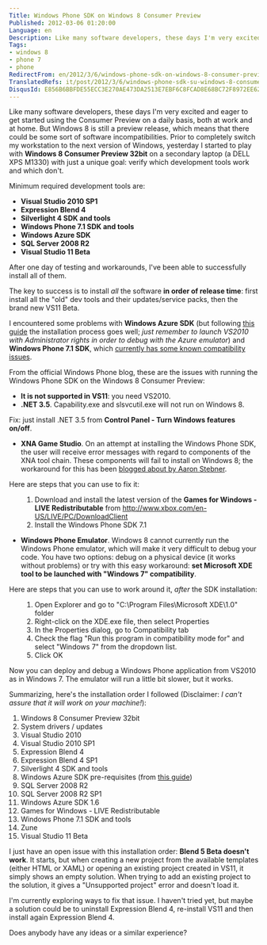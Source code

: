 ```yaml
---
Title: Windows Phone SDK on Windows 8 Consumer Preview
Published: 2012-03-06 01:20:00
Language: en
Description: Like many software developers, these days I'm very excited and eager to get started using the Consumer Preview on a daily basis, both at work and at home. But Windows 8 is still a preview release, which means that there could be some sort of software incompatibilities. Prior to completely switch my workstation to the next version of Windows, yesterday I started to play with Windows 8 Consumer Preview 32bit on a secondary laptop (a DELL XPS M1330) with just a unique goal verify which development tools work and which don't.
Tags:
- windows 8
- phone 7
- phone
RedirectFrom: en/2012/3/6/windows-phone-sdk-on-windows-8-consumer-preview.aspx
TranslatedRefs: it/post/2012/3/6/windows-phone-sdk-su-windows-8-consumer-preview.md
DisqusId: E856B6BBFDE55ECC3E270AE473DA2513E7EBF6C8FCAD8E68BC72F8972EE62FA6
---
```

Like many software developers, these days I'm very excited and eager to get started using the Consumer Preview on a daily basis, both at work and at home. But Windows 8 is still a preview release, which means that there could be some sort of software incompatibilities. Prior to completely switch my workstation to the next version of Windows, yesterday I started to play with **Windows 8 Consumer Preview 32bit** on a secondary laptop (a DELL XPS M1330) with just a unique goal: verify which development tools work and which don't.

Minimum required development tools are:

*   **Visual Studio 2010 SP1**
*   **Expression Blend 4**
*   **Silverlight 4 SDK and tools**
*   **Windows Phone 7.1 SDK and tools**
*   **Windows Azure SDK**
*   **SQL Server 2008 R2**
*   **Visual Studio 11 Beta**

After one day of testing and workarounds, I've been able to successfully install all of them.

The key to success is to install *all* the software **in order of release time**: first install all the "old" dev tools and their updates/service packs, then the brand new VS11 Beta.

I encountered some problems with **Windows Azure SDK** (but following <a href="http://www.windowsazure.com/en-us/develop/net/other-resources/windows-azure-on-windows-8/" target="_blank">this guide</a> the installation process goes well; *just remember to launch VS2010 with Administrator rights in order to debug with the Azure emulator*) and **Windows Phone 7.1 SDK**, which <a href="http://windowsteamblog.com/windows_phone/b/wpdev/archive/2012/03/05/windows-8-and-the-windows-phone-sdk.aspx" target="_blank">currently has some known compatibility issues</a>.

From the official Windows Phone blog, these are the issues with running the Windows Phone SDK on the Windows 8 Consumer Preview:

*   **It is not supported in VS11**: you need
VS2010.
*   **.NET 3.5**. Capability.exe and slsvcutil.exe
will not run on Windows 8.

Fix: just install .NET 3.5 from **Control Panel - Turn Windows features on/off**.

*   **XNA Game Studio**. On an attempt at installing
the Windows Phone SDK, the user will receive error messages with
regard to components of the XNA tool chain. These components will
fail to install on Windows 8; the workaround for this has been <a href="http://blogs.msdn.com/b/astebner/archive/2012/02/29/10274694.aspx" target="_blank">blogged about by Aaron Stebner</a>.

Here are steps that you can use to fix it:

<div style="margin-left: 2em;">

1.  Download and install the latest version of the **Games
for Windows - LIVE Redistributable** from <a href="http://www.xbox.com/en-US/LIVE/PC/DownloadClient" target="_blank">http://www.xbox.com/en-US/LIVE/PC/DownloadClient</a>
2.  Install the Windows Phone SDK 7.1
</div>

*   **Windows Phone Emulator**. Windows 8 cannot
currently run the Windows Phone emulator, which will make it very
difficult to debug your code. You have two options: debug on a
physical device (it works without problems) or try with this easy
workaround: **set Microsoft XDE tool to be launched with
"Windows 7" compatibility**.  

 Here are steps that you can use to work around it, *after*
the SDK installation:

<div style="margin-left: 2em;">

1.  Open Explorer and go to "C:\Program Files\Microsoft XDE\1.0"
folder
2.  Right-click on the XDE.exe file, then select Properties
3.  In the Properties dialog, go to Compatibility tab
4.  Check the flag "Run this program in compatibility mode for" and
select "Windows 7" from the dropdown list.
5.  Click OK
</div>

Now you can deploy and debug a Windows Phone application from VS2010 as in Windows 7. The emulator will run a little bit slower, but it works.

Summarizing, here's the installation order I followed (Disclaimer: *I can't assure that it will work on your machine!*):

1.  Windows 8 Consumer Preview 32bit
2.  System drivers / updates
3.  Visual Studio 2010
4.  Visual Studio 2010 SP1
5.  Expression Blend 4
6.  Expression Blend 4 SP1
7.  Silverlight 4 SDK and tools
8.  Windows Azure SDK pre-requisites (from <a href="http://www.windowsazure.com/en-us/develop/net/other-resources/windows-azure-on-windows-8/" target="_blank">this guide</a>)
9.  SQL Server 2008 R2
10.  SQL Server 2008 R2 SP1
11.  Windows Azure SDK 1.6
12.  Games for Windows - LIVE Redistributable
13.  Windows Phone 7.1 SDK and tools
14.  Zune
15.  Visual Studio 11 Beta

I just have an open issue with this installation order: **Blend 5 Beta doesn't work**. It starts, but when creating a new project from the available templates (either HTML or XAML) or opening an existing project created in VS11, it simply shows an empty solution. When trying to add an existing project to the solution, it gives a "Unsupported project" error and doesn't load it.

I'm currently exploring ways to fix that issue. I haven't tried yet, but maybe a solution could be to uninstall Expression Blend 4, re-install VS11 and then install again Expression Blend 4.

Does anybody have any ideas or a similar experience?
